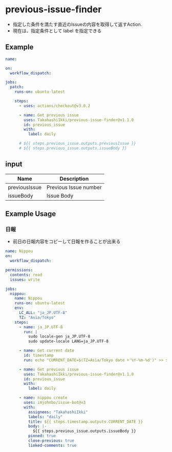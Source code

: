 # previous-issue-finder

- 指定した条件を満たす直近のIssueの内容を取得して返すAction.
- 現在は、指定条件として label を指定できる

## Example

```yml
name: 

on:
  workflow_dispatch:

jobs:
  patch:
    runs-on: ubuntu-latest

    steps:
      - uses: actions/checkout@v3.0.2

      - name: Get previous issue
        uses: TakahashiIkki/previous-issue-finder@v1.1.0
        id: previous_issue
        with:
          label: daily

      # ${{ steps.previous_issue.outputs.previousIssue }}
      # ${{ steps.previous_issue.outputs.issueBody }}
```

## input

| Name         | Description           |
| ------------ |-----------------------|
| previousIssue  | Previous Issue number |
| issueBody | Issue Body            |

## Example Usage

### 日報

- 前日の日報内容をコピーして日報を作ることが出来る

```yaml
name: Nippou
on:
  workflow_dispatch:

permissions:
  contents: read
  issues: write

jobs:
  nippou:
    name: Nippou
    runs-on: ubuntu-latest
    env:
      LC_ALL: "ja_JP.UTF-8"
      TZ: "Asia/Tokyo"
    steps:
      - name: ja_JP.UTF-8
        run: |
          sudo locale-gen ja_JP.UTF-8
          sudo update-locale LANG=ja_JP.UTF-8

      - name: Get current date
        id: timestamp
        run: echo "CURRENT_DATE=$(TZ=Asia/Tokyo date +'%Y-%m-%d')" >> $GITHUB_OUTPUT

      - name: Get previous issue
        uses: TakahashiIkki/previous-issue-finder@v1.1.0
        id: previous_issue
        with:
          label: daily

      - name: nippou create
        uses: imjohnbo/issue-bot@v3
        with:
          assignees: "TakahashiIkki"
          labels: "daily"
          title: ${{ steps.timestamp.outputs.CURRENT_DATE }}
          body: |-
            ${{ steps.previous_issue.outputs.issueBody }}
          pinned: true
          close-previous: true
          linked-comments: true
```
